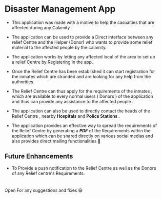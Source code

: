 # Disaster Management App 
- This application was made with a motive to help the casualties that are affected during any Calamity .

- The application can be used to provide a Direct interface between any relief Centre and the Helper (Donor) who wants to provide some relief material to the affected people by the calamity.

- The application works by letting any affected local of the area to set up a relief Centre by Registering in the app. 

- Once the Relief Centre has been established it can start registration for the inmates which are stranded and are looking for any help from the authorities.

- The Relief Centre can thus apply for the requirements of the inmates , which are available to every normal users ( Donors ) of the application and thus can provide any assistance to the affected people .

- The application can also be used to directly contact the heads of the Relief Centre  , nearby **Hospitals** and **Police Stations** .

- The application provides an effective way to spread the requirements of the Relief Centre by generating a ***PDF*** of the Requirements within the application which can be shared directly on various social medias and also provides direct mailing functionalities 📧

## Future Enhancements

- To Provide a push notification to the Relief Centre as well as the Donors of any Relief centre's Requirements.

#

 Open For any suggestions and fixes 😃 
